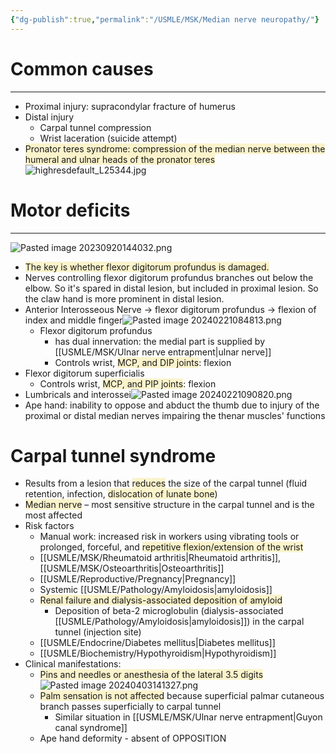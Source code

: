 ```yaml
---
{"dg-publish":true,"permalink":"/USMLE/MSK/Median nerve neuropathy/"}
---
```


# Common causes
---
- Proximal injury: supracondylar fracture of humerus
- Distal injury
	- Carpal tunnel compression
	- Wrist laceration (suicide attempt)
- <span style="background:rgba(240, 200, 0, 0.2)">Pronator teres syndrome: compression of the median nerve between the humeral and ulnar heads of the pronator teres</span>![highresdefault_L25344.jpg](/img/user/appendix/highresdefault_L25344.jpg)
# Motor deficits
---

![Pasted image 20230920144032.png](/img/user/appendix/Pasted%20image%2020230920144032.png)
- <span style="background:rgba(240, 200, 0, 0.2)">The key is whether flexor digitorum profundus is damaged.</span>
- Nerves controlling flexor digitorum profundus branches out below the elbow. So it's spared in distal lesion, but included in proximal lesion. So the claw hand is more prominent in distal lesion.
- Anterior Interosseous Nerve -> flexor digitorum profundus -> flexion of index and middle finger![Pasted image 20240221084813.png](/img/user/appendix/Pasted%20image%2020240221084813.png)
	- Flexor digitorum profundus
		- has dual innervation: the medial part is supplied by [[USMLE/MSK/Ulnar nerve entrapment\|ulnar nerve]]
		- Controls wrist, <span style="background:rgba(240, 200, 0, 0.2)">MCP, and DIP joints</span>: flexion
- Flexor digitorum superficialis
	- Controls wrist, <span style="background:rgba(240, 200, 0, 0.2)">MCP, and PIP joints</span>: flexion
- Lumbricals and interossei![Pasted image 20240221090820.png](/img/user/appendix/Pasted%20image%2020240221090820.png)
- Ape hand: inability to oppose and abduct the thumb due to injury of the proximal or distal median nerves impairing the thenar muscles' functions
# Carpal tunnel syndrome
- Results from a lesion that <span style="background:rgba(240, 200, 0, 0.2)">reduces</span> the size of the carpal tunnel (fluid retention, infection, <span style="background:rgba(240, 200, 0, 0.2)">dislocation of lunate bone</span>)
- <span style="background:rgba(240, 200, 0, 0.2)">Median nerve</span> – most sensitive structure in the carpal tunnel and is the most affected
- Risk factors
	- Manual work: increased risk in workers using vibrating tools or prolonged, forceful, and <span style="background:rgba(240, 200, 0, 0.2)">repetitive flexion/extension of the wrist</span>
	- [[USMLE/MSK/Rheumatoid arthritis\|Rheumatoid arthritis]], [[USMLE/MSK/Osteoarthritis\|Osteoarthritis]]
	- [[USMLE/Reproductive/Pregnancy\|Pregnancy]]
	- Systemic [[USMLE/Pathology/Amyloidosis\|amyloidosis]] 
	- <span style="background:rgba(240, 200, 0, 0.2)">Renal failure and dialysis-associated deposition of amyloid</span>
		- Deposition of beta-2 microglobulin (dialysis-associated [[USMLE/Pathology/Amyloidosis\|amyloidosis]]) in the carpal tunnel (injection site)
	- [[USMLE/Endocrine/Diabetes mellitus\|Diabetes mellitus]]
	- [[USMLE/Biochemistry/Hypothyroidism\|Hypothyroidism]]
- Clinical manifestations:
	- <span style="background:rgba(240, 200, 0, 0.2)">Pins and needles or anesthesia of the lateral 3.5 digits </span>![Pasted image 20240403141327.png](/img/user/appendix/Pasted%20image%2020240403141327.png)
	- <span style="background:rgba(240, 200, 0, 0.2)">Palm sensation is not affected</span> because superficial palmar cutaneous branch passes superficially to carpal tunnel
		- Similar situation in [[USMLE/MSK/Ulnar nerve entrapment\|Guyon canal syndrome]]
	- Ape hand deformity - absent of OPPOSITION

